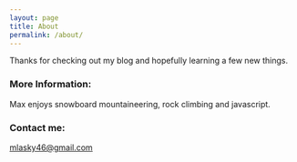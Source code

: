 ```yaml
---
layout: page
title: About
permalink: /about/
---
```


Thanks for checking out my blog and hopefully learning a few new things.

### More Information:

Max enjoys snowboard mountaineering, rock climbing and javascript.

### Contact me:

[mlasky46@gmail.com](mailto:mlasky46@gmail.com)